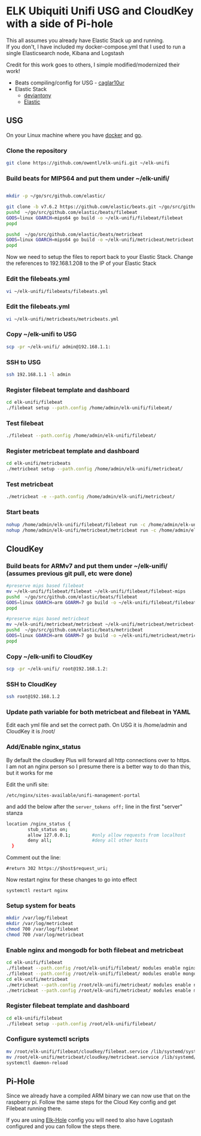 # ELK Ubiquiti Unifi USG and CloudKey with a side of Pi-hole

This all assumes you already have Elastic Stack up and running.  
If you don't, I have included my docker-compose.yml that I used to run a single Elasticsearch node, Kibana and Logstash

Credit for this work goes to others, I simple modified/modernized their work! 
* Beats compiling/config for USG - [caglar10ur](https://github.com/caglar10ur/elk-unifi)
* Elastic Stack 
  - [deviantony](https://github.com/deviantony/docker-elk)
  - [Elastic](https://www.elastic.co/guide/en/elastic-stack-get-started/current/get-started-docker.html)

## USG

On your Linux machine where you have [docker](https://www.docker.com/) and [go](https://golang.org/).

### Clone the repository
```bash
git clone https://github.com/owentl/elk-unifi.git ~/elk-unifi
```

### Build beats for MIPS64 and put them under ~/elk-unifi/
```bash

mkdir -p ~/go/src/github.com/elastic/

git clone -b v7.6.2 https://github.com/elastic/beats.git ~/go/src/github.com/elastic/beats
pushd  ~/go/src/github.com/elastic/beats/filebeat
GOOS=linux GOARCH=mips64 go build -o ~/elk-unifi/filebeat/filebeat
popd

pushd  ~/go/src/github.com/elastic/beats/metricbeat
GOOS=linux GOARCH=mips64 go build -o ~/elk-unifi/metricbeat/metricbeat
popd
```

Now we need to setup the files to report back to your Elastic Stack.  Change the references to 192.168.1.208 to the IP of your Elastic Stack

### Edit the filebeats.yml 
```bash
vi ~/elk-unifi/filebeats/filebeats.yml
```
### Edit the filebeats.yml 
```bash
vi ~/elk-unifi/metricbeats/metricbeats.yml
```


### Copy ~/elk-unifi to USG
```bash
scp -pr ~/elk-unifi/ admin@192.168.1.1:
```

### SSH to USG
```bash
ssh 192.168.1.1 -l admin
```

### Register filebeat template and dashboard
```bash
cd elk-unifi/filebeat
./filebeat setup --path.config /home/admin/elk-unifi/filebeat/
```

### Test filebeat 
```bash
./filebeat --path.config /home/admin/elk-unifi/filebeat/
```

### Register metricbeat template and dashboard
```bash
cd elk-unifi/metricbeats
./metricbeat setup --path.config /home/admin/elk-unifi/metricbeat/
```

### Test metricbeat
```bash
./metricbeat -e --path.config /home/admin/elk-unifi/metricbeat/
```

### Start beats
```bash
nohup /home/admin/elk-unifi/filebeat/filebeat run -c /home/admin/elk-unifi/filebeat/filebeat.yml >/dev/null 2>&1 &
nohup /home/admin/elk-unifi/metricbeat/metricbeat run -c /home/admin/elk-unifi/metricbeat/metricbeat.yml >/dev/null 2>&1 &
```

## CloudKey

### Build beats for ARMv7 and put them under ~/elk-unifi/ (assumes previous git pull, etc were done)
```bash
#preserve mips based filebeat
mv ~/elk-unifi/filebeat/filebeat ~/elk-unifi/filebeat/filebeat-mips
pushd  ~/go/src/github.com/elastic/beats/filebeat
GOOS=linux GOARCH=arm GOARM=7 go build -o ~/elk-unifi/filebeat/filebeat
popd

#preserve mips based metricbeat
mv ~/elk-unifi/metricbeat/metricbeat ~/elk-unifi/metricbeat/metricbeat-mips
pushd  ~/go/src/github.com/elastic/beats/metricbeat
GOOS=linux GOARCH=arm GOARM=7 go build -o ~/elk-unifi/metricbeat/metricbeat
popd
```

### Copy ~/elk-unifi to CloudKey
```bash
scp -pr ~/elk-unifi/ root@192.168.1.2:
```

### SSH to CloudKey
```bash
ssh root@192.168.1.2
```
### Update path variable for both metricbeat and filebeat in YAML
Edit each yml file and set the correct path.  On USG it is /home/admin and CloudKey it is /root/

### Add/Enable nginx_status
By default the cloudkey Plus will forward all http connections over to https.  
I am not an nginx person so I presume there is a better way to do than this, but it works for me

Edit the unifi site:
```
/etc/nginx/sites-available/unifi-management-portal 
```
and add the below after the ```server_tokens off;``` line in the first "server" stanza

```bash
location /nginx_status {
        stub_status on;
        allow 127.0.0.1;        #only allow requests from localhost
        deny all;               #deny all other hosts
  }
  ```
  Comment out the line: 
  ```
  #return 302 https://$host$request_uri;
  ```
  
  Now restart nginx for these changes to go into effect
  
  ```
  systemctl restart nginx
  ```

### Setup system for beats
```bash
mkdir /var/log/filebeat
mkdir /var/log/metricbeat
chmod 700 /var/log/filebeat
chmod 700 /var/log/metricbeat
```

### Enable nginx and mongodb for both filebeat and metricbeat
```bash
cd elk-unifi/filebeat
./filebeat --path.config /root/elk-unifi/filebeat/ modules enable nginx
./filebeat --path.config /root/elk-unifi/filebeat/ modules enable mongodb
cd elk-unifi/metricbeat
./metricbeat --path.config /root/elk-unifi/metricbeat/ modules enable nginx
./metricbeat --path.config /root/elk-unifi/metricbeat/ modules enable mongodb
```

### Register filebeat template and dashboard
```bash
cd elk-unifi/filebeat
./filebeat setup --path.config /root/elk-unifi/filebeat/
```
### Configure systemctl scripts
```bash
mv /root/elk-unifi/filebeat/cloudkey/filebeat.service /lib/systemd/system/filebeat.service
mv /root/elk-unifi/metricbeat/cloudkey/metricbeat.service /lib/systemd/system/metricbeat.service
systemctl daemon-reload
```

## Pi-Hole
Since we already have a compiled ARM binary we can now use that on the raspberry pi.  Follow the same steps for the Cloud Key config and get Filebeat running there.

If you are using [Elk-Hole](https://github.com/nin9s/elk-hole) config you will need to also have Logstash configured and you can follow the steps there.
